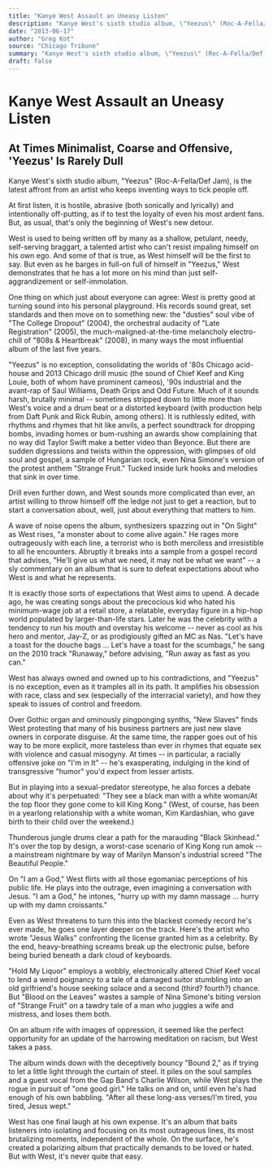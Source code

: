 ```yaml
---
title: "Kanye West Assault an Uneasy Listen"
description: "Kanye West's sixth studio album, \"Yeezus\" (Roc-A-Fella/Def Jam), is the latest affront from an artist who keeps inventing ways to tick people off. West is used to being written off by many as a shallo..."
date: "2013-06-17"
author: "Greg Kot"
source: "Chicago Tribune"
summary: "Kanye West's sixth studio album, \"Yeezus\" (Roc-A-Fella/Def Jam), is the latest affront from an artist who keeps inventing ways to tick people off. West is used to being written off by many as a shallow, petulant, needy, self-serving braggart, a talented artist who can't resist impaling himself on his own ego. But even as West barges in full-on full of himself in \"Y"
draft: false
---
```


# Kanye West Assault an Uneasy Listen

## At Times Minimalist, Coarse and Offensive, 'Yeezus' Is Rarely Dull

Kanye West's sixth studio album, "Yeezus" (Roc-A-Fella/Def Jam), is the latest affront from an artist who keeps inventing ways to tick people off.

At first listen, it is hostile, abrasive (both sonically and lyrically) and intentionally off-putting, as if to test the loyalty of even his most ardent fans. But, as usual, that's only the beginning of West's new detour.

West is used to being written off by many as a shallow, petulant, needy, self-serving braggart, a talented artist who can't resist impaling himself on his own ego. And some of that is true, as West himself will be the first to say. But even as he barges in full-on full of himself in "Yeezus," West demonstrates that he has a lot more on his mind than just self-aggrandizement or self-immolation.

One thing on which just about everyone can agree: West is pretty good at turning sound into his personal playground. His records sound great, set standards and then move on to something new: the "dusties" soul vibe of "The College Dropout" (2004), the orchestral audacity of "Late Registration" (2005), the much-maligned-at-the-time melancholy electro-chill of "808s & Heartbreak" (2008), in many ways the most influential album of the last five years.

"Yeezus" is no exception, consolidating the worlds of '80s Chicago acid-house and 2013 Chicago drill music (the sound of Chief Keef and King Louie, both of whom have prominent cameos), '90s industrial and the avant-rap of Saul Williams, Death Grips and Odd Future. Much of it sounds harsh, brutally minimal -- sometimes stripped down to little more than West's voice and a drum beat or a distorted keyboard (with production help from Daft Punk and Rick Rubin, among others). It is ruthlessly edited, with rhythms and rhymes that hit like anvils, a perfect soundtrack for dropping bombs, invading homes or bum-rushing an awards show complaining that no way did Taylor Swift make a better video than Beyonce. But there are sudden digressions and twists within the oppression, with glimpses of old soul and gospel, a sample of Hungarian rock, even Nina Simone's version of the protest anthem "Strange Fruit." Tucked inside lurk hooks and melodies that sink in over time.

Drill even further down, and West sounds more complicated than ever, an artist willing to throw himself off the ledge not just to get a reaction, but to start a conversation about, well, just about everything that matters to him.

A wave of noise opens the album, synthesizers spazzing out in "On Sight" as West rises, "a monster about to come alive again." He rages more outrageously with each line, a terrorist who is both merciless and irresistible to all he encounters. Abruptly it breaks into a sample from a gospel record that advises, "He'll give us what we need, it may not be what we want" -- a sly commentary on an album that is sure to defeat expectations about who West is and what he represents.

It is exactly those sorts of expectations that West aims to upend. A decade ago, he was creating songs about the precocious kid who hated his minimum-wage job at a retail store, a relatable, everyday figure in a hip-hop world populated by larger-than-life stars. Later he was the celebrity with a tendency to run his mouth and overstay his welcome -- never as cool as his hero and mentor, Jay-Z, or as prodigiously gifted an MC as Nas. "Let's have a toast for the douche bags ... Let's have a toast for the scumbags," he sang on the 2010 track "Runaway," before advising, "Run away as fast as you can."

West has always owned and owned up to his contradictions, and "Yeezus" is no exception, even as it tramples all in its path. It amplifies his obsession with race, class and sex (especially of the interracial variety), and how they speak to issues of control and freedom.

Over Gothic organ and ominously pingponging synths, "New Slaves" finds West protesting that many of his business partners are just new slave owners in corporate disguise. At the same time, the rapper goes out of his way to be more explicit, more tasteless than ever in rhymes that equate sex with violence and casual misogyny. At times -- in particular, a racially offensive joke on "I'm in It" -- he's exasperating, indulging in the kind of transgressive "humor" you'd expect from lesser artists.

But in playing into a sexual-predator stereotype, he also forces a debate about why it's perpetuated: "They see a black man with a white woman/At the top floor they gone come to kill King Kong." (West, of course, has been in a yearlong relationship with a white woman, Kim Kardashian, who gave birth to their child over the weekend.)

Thunderous jungle drums clear a path for the marauding "Black Skinhead." It's over the top by design, a worst-case scenario of King Kong run amok -- a mainstream nightmare by way of Marilyn Manson's industrial screed "The Beautiful People."

On "I am a God," West flirts with all those egomaniac perceptions of his public life. He plays into the outrage, even imagining a conversation with Jesus. "I am a God," he intones, "hurry up with my damn massage ... hurry up with my damn croissants."

Even as West threatens to turn this into the blackest comedy record he's ever made, he goes one layer deeper on the track. Here's the artist who wrote "Jesus Walks" confronting the license granted him as a celebrity. By the end, heavy-breathing screams break up the electronic pulse, before being buried beneath a dark cloud of keyboards.

"Hold My Liquor" employs a wobbly, electronically altered Chief Keef vocal to lend a weird poignancy to a tale of a damaged suitor stumbling into an old girlfriend's house seeking solace and a second (third? fourth?) chance. But "Blood on the Leaves" wastes a sample of Nina Simone's biting version of "Strange Fruit" on a tawdry tale of a man who juggles a wife and mistress, and loses them both.

On an album rife with images of oppression, it seemed like the perfect opportunity for an update of the harrowing meditation on racism, but West takes a pass.

The album winds down with the deceptively bouncy "Bound 2," as if trying to let a little light through the curtain of steel. It piles on the soul samples and a guest vocal from the Gap Band's Charlie Wilson, while West plays the rogue in pursuit of "one good girl." He talks on and on, until even he's had enough of his own babbling. "After all these long-ass verses/I'm tired, you tired, Jesus wept."

West has one final laugh at his own expense. It's an album that baits listeners into isolating and focusing on its most outrageous lines, its most brutalizing moments, independent of the whole. On the surface, he's created a polarizing album that practically demands to be loved or hated. But with West, it's never quite that easy.
